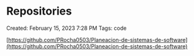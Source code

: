 # Repositories

Created: February 15, 2023 7:28 PM
Tags: code

[https://github.com/PRocha0503/Planeacion-de-sistemas-de-software](https://github.com/PRocha0503/Planeacion-de-sistemas-de-software)